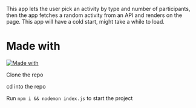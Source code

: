 This app lets the user pick an activity by type and number of participants, then the app fetches a random activity from an API and renders on the page.
This app will have a cold start, might take a while to load.

# Made with

[![Made with](https://skillicons.dev/icons?i=nodejs,express,ejs)](https://skillicons.dev)

Clone the repo

cd into the repo

Run `npm i && nodemon index.js` to start the project

